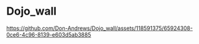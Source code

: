 # Dojo_wall


https://github.com/Don-Andrews/Dojo_wall/assets/118591375/65924308-0ce6-4c96-8139-e603d5ab3885

